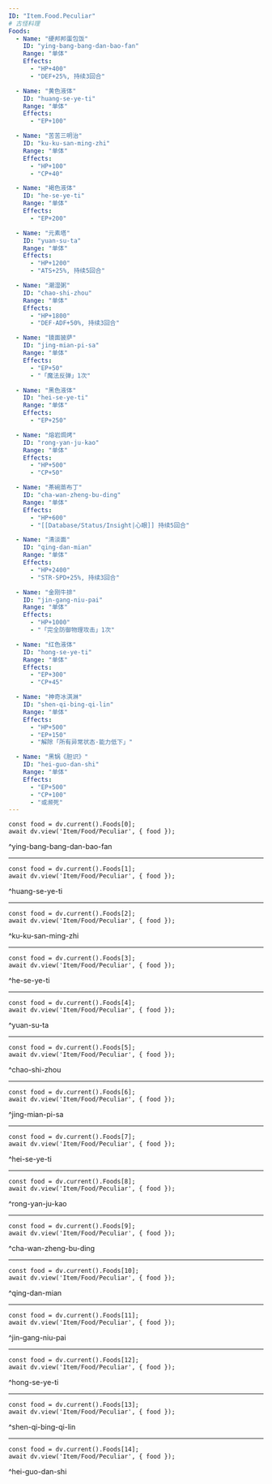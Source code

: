 ```yaml
---
ID: "Item.Food.Peculiar"
# 古怪料理
Foods:
  - Name: "硬邦邦蛋包饭"
    ID: "ying-bang-bang-dan-bao-fan"
    Range: "单体"
    Effects:
      - "HP+400"
      - "DEF+25%, 持续3回合"

  - Name: "黄色液体"
    ID: "huang-se-ye-ti"
    Range: "单体"
    Effects:
      - "EP+100"

  - Name: "苦苦三明治"
    ID: "ku-ku-san-ming-zhi"
    Range: "单体"
    Effects:
      - "HP+100"
      - "CP+40"

  - Name: "褐色液体"
    ID: "he-se-ye-ti"
    Range: "单体"
    Effects:
      - "EP+200"

  - Name: "元素塔"
    ID: "yuan-su-ta"
    Range: "单体"
    Effects:
      - "HP+1200"
      - "ATS+25%, 持续5回合"

  - Name: "潮湿粥"
    ID: "chao-shi-zhou"
    Range: "单体"
    Effects:
      - "HP+1800"
      - "DEF·ADF+50%, 持续3回合"

  - Name: "镜面披萨"
    ID: "jing-mian-pi-sa"
    Range: "单体"
    Effects:
      - "EP+50"
      - "「魔法反弹」1次"

  - Name: "黑色液体"
    ID: "hei-se-ye-ti"
    Range: "单体"
    Effects:
      - "EP+250"

  - Name: "熔岩焗烤"
    ID: "rong-yan-ju-kao"
    Range: "单体"
    Effects:
      - "HP+500"
      - "CP+50"

  - Name: "茶碗蒸布丁"
    ID: "cha-wan-zheng-bu-ding"
    Range: "单体"
    Effects:
      - "HP+600"
      - "[[Database/Status/Insight|心眼]] 持续5回合"

  - Name: "清淡面"
    ID: "qing-dan-mian"
    Range: "单体"
    Effects:
      - "HP+2400"
      - "STR·SPD+25%, 持续3回合"

  - Name: "金刚牛排"
    ID: "jin-gang-niu-pai"
    Range: "单体"
    Effects:
      - "HP+1000"
      - "「完全防御物理攻击」1次"

  - Name: "红色液体"
    ID: "hong-se-ye-ti"
    Range: "单体"
    Effects:
      - "EP+300"
      - "CP+45"

  - Name: "神奇冰淇淋"
    ID: "shen-qi-bing-qi-lin"
    Range: "单体"
    Effects:
      - "HP+500"
      - "EP+150"
      - "解除「所有异常状态·能力低下」"

  - Name: "黑锅《胆识》"
    ID: "hei-guo-dan-shi"
    Range: "单体"
    Effects:
      - "EP+500"
      - "CP+100"
      - "或濒死"
---
```

```dataviewjs
const food = dv.current().Foods[0];
await dv.view('Item/Food/Peculiar', { food });
```
^ying-bang-bang-dan-bao-fan

---

```dataviewjs
const food = dv.current().Foods[1];
await dv.view('Item/Food/Peculiar', { food });
```
^huang-se-ye-ti

---

```dataviewjs
const food = dv.current().Foods[2];
await dv.view('Item/Food/Peculiar', { food });
```
^ku-ku-san-ming-zhi

---

```dataviewjs
const food = dv.current().Foods[3];
await dv.view('Item/Food/Peculiar', { food });
```
^he-se-ye-ti

---

```dataviewjs
const food = dv.current().Foods[4];
await dv.view('Item/Food/Peculiar', { food });
```
^yuan-su-ta

---

```dataviewjs
const food = dv.current().Foods[5];
await dv.view('Item/Food/Peculiar', { food });
```
^chao-shi-zhou

---

```dataviewjs
const food = dv.current().Foods[6];
await dv.view('Item/Food/Peculiar', { food });
```
^jing-mian-pi-sa

---

```dataviewjs
const food = dv.current().Foods[7];
await dv.view('Item/Food/Peculiar', { food });
```
^hei-se-ye-ti

---

```dataviewjs
const food = dv.current().Foods[8];
await dv.view('Item/Food/Peculiar', { food });
```
^rong-yan-ju-kao

---

```dataviewjs
const food = dv.current().Foods[9];
await dv.view('Item/Food/Peculiar', { food });
```
^cha-wan-zheng-bu-ding

---

```dataviewjs
const food = dv.current().Foods[10];
await dv.view('Item/Food/Peculiar', { food });
```
^qing-dan-mian

---

```dataviewjs
const food = dv.current().Foods[11];
await dv.view('Item/Food/Peculiar', { food });
```
^jin-gang-niu-pai

---

```dataviewjs
const food = dv.current().Foods[12];
await dv.view('Item/Food/Peculiar', { food });
```
^hong-se-ye-ti

---

```dataviewjs
const food = dv.current().Foods[13];
await dv.view('Item/Food/Peculiar', { food });
```
^shen-qi-bing-qi-lin

---

```dataviewjs
const food = dv.current().Foods[14];
await dv.view('Item/Food/Peculiar', { food });
```
^hei-guo-dan-shi